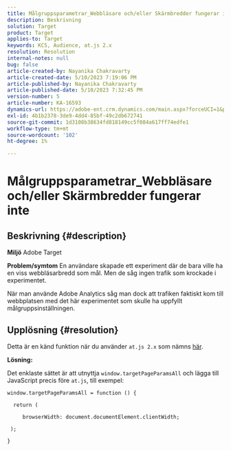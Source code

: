 ```yaml
---
title: Målgruppsparametrar_Webbläsare och/eller Skärmbredder fungerar inte
description: Beskrivning
solution: Target
product: Target
applies-to: Target
keywords: KCS, Audience, at.js 2.x
resolution: Resolution
internal-notes: null
bug: false
article-created-by: Nayanika Chakravarty
article-created-date: 5/10/2023 7:19:06 PM
article-published-by: Nayanika Chakravarty
article-published-date: 5/10/2023 7:32:45 PM
version-number: 5
article-number: KA-16593
dynamics-url: https://adobe-ent.crm.dynamics.com/main.aspx?forceUCI=1&pagetype=entityrecord&etn=knowledgearticle&id=33aea286-67ef-ed11-8849-6045bd006239
exl-id: 4b1b2378-3de9-4dd4-85bf-49c2db672741
source-git-commit: 1d3108b38634fd818149cc5f084a617ff74edfe1
workflow-type: tm+mt
source-wordcount: '102'
ht-degree: 1%

---
```


# Målgruppsparametrar_Webbläsare och/eller Skärmbredder fungerar inte

## Beskrivning {#description}

<b>Miljö</b>
Adobe Target


<b>Problem/symtom</b>
En användare skapade ett experiment där de bara ville ha en viss webbläsarbredd som mål. Men de såg ingen trafik som krockade i experimentet.

När man använde Adobe Analytics såg man dock att trafiken faktiskt kom till webbplatsen med det här experimentet som skulle ha uppfyllt målgruppsinställningen.


## Upplösning {#resolution}


Detta är en känd funktion när du använder `at.js 2.x` som nämns [här](https://experienceleague.adobe.com/docs/target-dev/developer/client-side/at-js-implementation/upgrading-from-atjs-1x-to-atjs-20.html).

<b>Lösning:</b>

Det enklaste sättet är att utnyttja `window.targetPageParamsAll` och lägga till JavaScript precis före `at.js`, till exempel:


```
window.targetPageParamsAll = function () {

  return (

     browserWidth: document.documentElement.clientWidth;

 );

}
```
